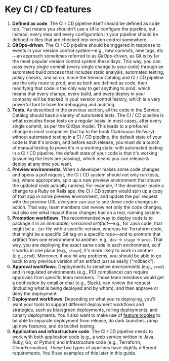 # Key CI / CD features

1. **Defined as code**. The CI / CD pipeline itself should be defined as code too. That means you shouldn't use a UI to configure the pipeline, but instead, every step and every configuration in your pipeline should be defined in files that are checked into version control somewhere.
2. **GitOps-driven**. The CI / CD pipeline should be triggered in response to events in your version control system—e.g., new commits, new tags, etc—an approach sometimes referred to as *GitOps-driven*, as Git is by far the most popular version control system these days. This way, you can pass every single commit (every single change to your code) through an automated build process that includes static analysis, automated testing, policy checks, and so on. Since the Service Catalog and CI / CD pipeline are the only route to prod, and as both are defined as code, then modifying that code is the only way to get anything to prod, which means that every change, every build, and every deploy in your company will be tracked in your version control history, which is a very powerful tool to have for debugging and auditing.
3. **Tests**. As described in the previous section, all the code in the Service Catalog should have a variety of automated tests. The CI / CD pipeline is what executes those tests on a regular basis: in most cases, after every single commit, as per the GitOps model. This leads to a profound change in most companies (hat tip to the book *Continuous Delivery*): without automated testing in a CI / CD pipeline, the default state of your code is that it's broken, and before each release, you must do a bunch of manual testing to prove it's in a working state; with automated testing in a CI / CD pipeline, the default state of your code is that it's working (assuming the tests are passing), which means you can release & deploy at any time you want.
4. **Preview environments**. When a developer makes some code changes and opens a pull request, the CI / CD system should not only run tests, but, where appropriate, spin up a new preview environment that shows the updated code actually running. For example, if the developer made a change to a Ruby on Rails app, the CI / CD system would spin up a copy of that app in some preview environment, and update the pull request with the preview URL everyone can use to see those code changes in action. That way, team members can review not only the code changes, but also see what impact those changes had on a real, running system.
5. **Promotion workflows**. The recommended way to deploy code is to package it in an *immutable, versioned artifact*—e.g., for Java code, that might be a `.jar` file with a specific version, whereas for Terraform code, that might be a specific Git tag on a specific repo—and to *promote* that artifact from one environment to another: e.g., `dev` → `stage` → `prod`. That way, you are deploying the *exact* same code in each environment, so if it works in one place (e.g., `stage`), it's more likely to work in another (e.g., `prod`). Moreover, if you hit any problems, you should be able to go back to any previous version of an artifact just as easily ("rollback").
6. **Approval workflows**. Deployments to sensitive environments (e.g., `prod`) and in regulated environments (e.g., PCI compliance) can require approvals from specific team members. Those team members would get a notification by email or chat (e.g., Slack), can review the request (including what is being deployed and by whom), and then approve or deny the deployment.
7. **Deployment workflows**. Depending on what you're deploying, you'll want your tools to support different deployment workflows and strategies, such as blue/green deployments, rolling deployments, and canary deployments. You'll also want to make use of [feature toggles](https://martinfowler.com/articles/feature-toggles.html) to be able to separate deployment from release, do dark launches, ramp up new features, and do bucket testing.
8. **Application and infrastructure code**. The CI / CD pipeline needs to work with both application code (e.g., a web service written in Java, Ruby, Go, or Python) and infrastructure code (e.g., Terraform, CloudFormation). These two types of pipelines have slightly different requirements. You'll see examples of this later in this guide.
